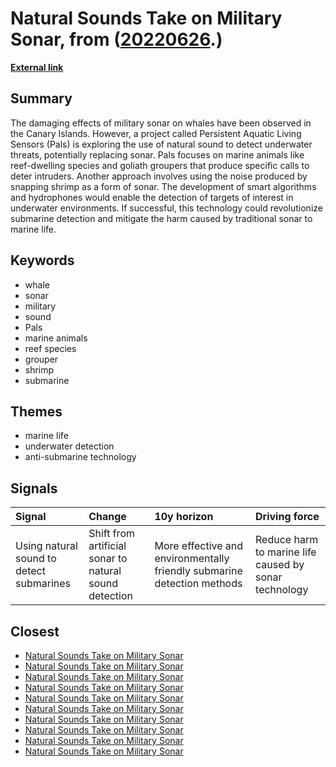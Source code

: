 # __Natural Sounds Take on Military Sonar__, from ([20220626](https://kghosh.substack.com/p/20220626).)

__[External link](https://www.bbc.com/future/article/20220616-the-new-sonar-built-from-sealife-noises)__



## Summary

The damaging effects of military sonar on whales have been observed in the Canary Islands. However, a project called Persistent Aquatic Living Sensors (Pals) is exploring the use of natural sound to detect underwater threats, potentially replacing sonar. Pals focuses on marine animals like reef-dwelling species and goliath groupers that produce specific calls to deter intruders. Another approach involves using the noise produced by snapping shrimp as a form of sonar. The development of smart algorithms and hydrophones would enable the detection of targets of interest in underwater environments. If successful, this technology could revolutionize submarine detection and mitigate the harm caused by traditional sonar to marine life.

## Keywords

* whale
* sonar
* military
* sound
* Pals
* marine animals
* reef species
* grouper
* shrimp
* submarine

## Themes

* marine life
* underwater detection
* anti-submarine technology

## Signals

| Signal                                   | Change                                                 | 10y horizon                                                             | Driving force                                         |
|:-----------------------------------------|:-------------------------------------------------------|:------------------------------------------------------------------------|:------------------------------------------------------|
| Using natural sound to detect submarines | Shift from artificial sonar to natural sound detection | More effective and environmentally friendly submarine detection methods | Reduce harm to marine life caused by sonar technology |

## Closest

* [Natural Sounds Take on Military Sonar](21724ff06f805efad0fe188ab899b1cc)
* [Natural Sounds Take on Military Sonar](21724ff06f805efad0fe188ab899b1cc)
* [Natural Sounds Take on Military Sonar](21724ff06f805efad0fe188ab899b1cc)
* [Natural Sounds Take on Military Sonar](21724ff06f805efad0fe188ab899b1cc)
* [Natural Sounds Take on Military Sonar](21724ff06f805efad0fe188ab899b1cc)
* [Natural Sounds Take on Military Sonar](21724ff06f805efad0fe188ab899b1cc)
* [Natural Sounds Take on Military Sonar](21724ff06f805efad0fe188ab899b1cc)
* [Natural Sounds Take on Military Sonar](21724ff06f805efad0fe188ab899b1cc)
* [Natural Sounds Take on Military Sonar](21724ff06f805efad0fe188ab899b1cc)
* [Natural Sounds Take on Military Sonar](21724ff06f805efad0fe188ab899b1cc)
